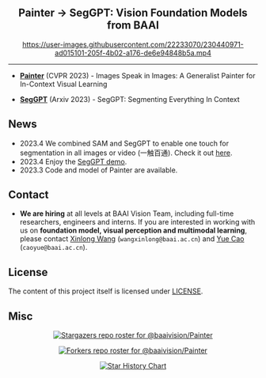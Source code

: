 <div align="center">

<h2>Painter  → SegGPT: Vision Foundation Models from BAAI</h2>

https://user-images.githubusercontent.com/22233070/230440971-ad015101-205f-4b02-a176-de6e94848b5a.mp4


</div>

---


- [**Painter**](Painter) (CVPR 2023) - Images Speak in Images: A Generalist Painter for In-Context Visual Learning

- [**SegGPT**](SegGPT) (Arxiv 2023) - SegGPT: Segmenting Everything In Context


## News
- 2023.4 We combined SAM and SegGPT to enable one touch for segmentation in all images or video (一触百通). Check it out [here](https://huggingface.co/spaces/BAAI/SegGPT).
- 2023.4 Enjoy the [SegGPT demo](https://huggingface.co/spaces/BAAI/SegGPT).
- 2023.3 Code and model of Painter are available.

## Contact
- **We are hiring** at all levels at BAAI Vision Team, including full-time researchers, engineers and interns. 
If you are interested in working with us on **foundation model, visual perception and multimodal learning**, please contact [Xinlong Wang](https://www.xloong.wang/) (`wangxinlong@baai.ac.cn`) and [Yue Cao](http://yue-cao.me/) (`caoyue@baai.ac.cn`).



## License

The content of this project itself is licensed under [LICENSE](LICENSE).


## Misc

<div align="center">

[![Stargazers repo roster for @baaivision/Painter](https://reporoster.com/stars/baaivision/Painter)](https://github.com/baaivision/Painter/stargazers)


[![Forkers repo roster for @baaivision/Painter](https://reporoster.com/forks/baaivision/Painter)](https://github.com/baaivision/Painter/network/members)


[![Star History Chart](https://api.star-history.com/svg?repos=baaivision/Painter&type=Date)](https://star-history.com/#baaivision/Painter&Date)

</div>

